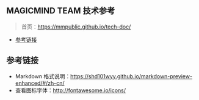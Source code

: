 <i class="fa fa-file-text fa-2x"></i> MAGICMIND TEAM 技术参考
----
> 首页：https://mmpublic.github.io/tech-doc/


<!-- @import "[TOC]" {cmd="toc" depthFrom=1 depthTo=6 orderedList=false} -->
<!-- code_chunk_output -->

* [参考链接](#参考链接)

<!-- /code_chunk_output -->

## 参考链接
* Markdown 格式说明：https://shd101wyy.github.io/markdown-preview-enhanced/#/zh-cn/
* 查看图标字体：http://fontawesome.io/icons/


